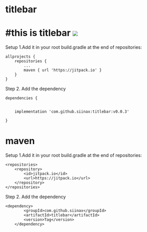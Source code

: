 # titlebar
#this is titlebar  [![](https://www.jitpack.io/v/siinax/titlebar.svg)](https://www.jitpack.io/#siinax/titlebar)
====
Setup 1.Add it in your root build.gradle at the end of repositories:
```
allprojects {
    repositories {
        ...
        maven { url 'https://jitpack.io' }
    }
}

```
Step 2. Add the dependency
```
dependencies {


    implementation 'com.github.siinax:titlebar:v0.0.3'

}
```
maven
===
Setup 1.Add it in your root build.gradle at the end of repositories:
```
<repositories>
    <repository>
        <id>jitpack.io</id>
        <url>https://jitpack.io</url>
    </repository>
</repositories>
```
Step 2. Add the dependency
```
<dependency>
	    <groupId>com.github.siinax</groupId>
	    <artifactId>titlebar</artifactId>
	    <version>Tag</version>
	</dependency>
```